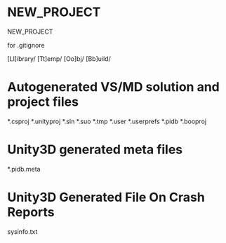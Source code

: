 # NEW_PROJECT
NEW_PROJECT


for .gitignore 

[Ll]ibrary/
[Tt]emp/
[Oo]bj/
[Bb]uild/

# Autogenerated VS/MD solution and project files
*.csproj
*.unityproj
*.sln
*.suo
*.tmp
*.user
*.userprefs
*.pidb
*.booproj

# Unity3D generated meta files
*.pidb.meta

# Unity3D Generated File On Crash Reports
sysinfo.txt
